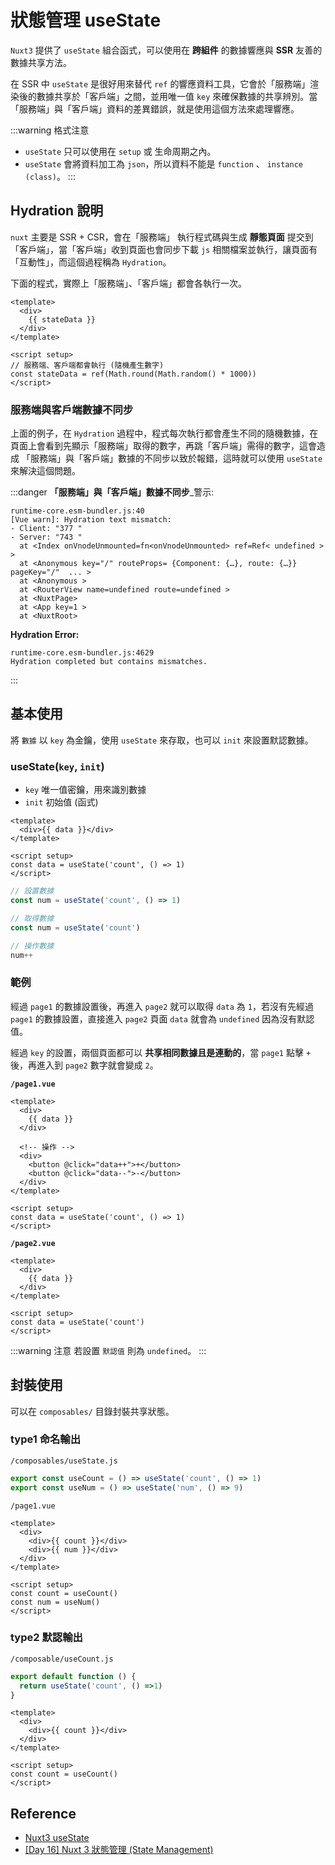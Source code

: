 # 狀態管理 useState

`Nuxt3` 提供了 `useState` 組合函式，可以使用在 **跨組件** 的數據響應與 **SSR** 友善的數據共享方法。

在 SSR 中 `useState` 是很好用來替代 `ref` 的響應資料工具，它會於「服務端」渲染後的數據共享於「客戶端」之間，並用唯一值 `key` 來確保數據的共享辨別。當「服務端」與「客戶端」資料的差異錯誤，就是使用這個方法來處理響應。

:::warning 格式注意

- `useState` 只可以使用在 `setup` 或 生命周期之內。
- `useState` 會將資料加工為 `json`，所以資料不能是 `function` 、 `instance (class)`。
  :::

## Hydration 說明

`nuxt` 主要是 SSR + CSR，會在「服務端」 執行程式碼與生成 **靜態頁面** 提交到「客戶端」，當「客戶端」收到頁面也會同步下載 `js` 相關檔案並執行，讓頁面有「互動性」，而這個過程稱為 `Hydration`。

下面的程式，實際上「服務端」、「客戶端」都會各執行一次。

```vue {3,9}
<template>
  <div>
    {{ stateData }}
  </div>
</template>

<script setup>
// 服務端、客戶端都會執行 (隨機產生數字)
const stateData = ref(Math.round(Math.random() * 1000))
</script>
```

### 服務端與客戶端數據不同步

上面的例子，在 `Hydration` 過程中，程式每次執行都會產生不同的隨機數據，在頁面上會看到先顯示「服務端」取得的數字，再跳「客戶端」需得的數字，這會造成 「服務端」與「客戶端」數據的不同步以致於報錯，這時就可以使用 `useState` 來解決這個問題。

:::danger **「服務端」與「客戶端」數據不同步**\_警示:

```text {3,4}
runtime-core.esm-bundler.js:40
[Vue warn]: Hydration text mismatch:
- Client: "377 "
- Server: "743 "
  at <Index onVnodeUnmounted=fn<onVnodeUnmounted> ref=Ref< undefined > >
  at <Anonymous key="/" routeProps= {Component: {…}, route: {…}} pageKey="/"  ... >
  at <Anonymous >
  at <RouterView name=undefined route=undefined >
  at <NuxtPage>
  at <App key=1 >
  at <NuxtRoot>
```

**Hydration Error:**

```text
runtime-core.esm-bundler.js:4629
Hydration completed but contains mismatches.
```

:::

## 基本使用

將 `數據` 以 `key` 為金鑰，使用 `useState` 來存取，也可以 `init` 來設置默認數據。

### useState(`key`, `init`)

- `key` 唯一值密鑰，用來識別數據
- `init` 初始值 (函式)

```vue
<template>
  <div>{{ data }}</div>
</template>

<script setup>
const data = useState('count', () => 1)
</script>
```

```js
// 設置數據
const num = useState('count', () => 1)

// 取得數據
const num = useState('count')

// 操作數據
num++
```

### 範例

經過 `page1` 的數據設置後，再進入 `page2` 就可以取得 `data` 為 `1`，若沒有先經過 `page1` 的數據設置，直接進入 `page2` 頁面 `data` 就會為 `undefined` 因為沒有默認值。

經過 `key` 的設置，兩個頁面都可以 **共享相同數據且是連動的**，當 `page1` 點擊 `+` 後，再進入到 `page2` 數字就會變成 `2`。

**`/page1.vue`**

```vue {3,14}
<template>
  <div>
    {{ data }}
  </div>

  <!-- 操作 -->
  <div>
    <button @click="data++">+</button>
    <button @click="data--">-</button>
  </div>
</template>

<script setup>
const data = useState('count', () => 1)
</script>
```

**`/page2.vue`**

```vue {3,8}
<template>
  <div>
    {{ data }}
  </div>
</template>

<script setup>
const data = useState('count')
</script>
```

:::warning 注意
若設置 `默認值` 則為 `undefined`。
:::

## 封裝使用
可以在 `composables/` 目錄封裝共享狀態。

### type1 命名輸出

`/composables/useState.js`

```js
export const useCount = () => useState('count', () => 1)
export const useNum = () => useState('num', () => 9)
```

`/page1.vue`

```vue
<template>
  <div>
    <div>{{ count }}</div>
    <div>{{ num }}</div>
  </div>
</template>

<script setup>
const count = useCount()
const num = useNum()
</script>
```

### type2 默認輸出

`/composable/useCount.js`

```js
export default function () {
  return useState('count', () =>1)
}
```

```vue
<template>
  <div>
    <div>{{ count }}</div>
  </div>
</template>

<script setup>
const count = useCount()
</script>
```

## Reference

- [Nuxt3 useState](https://nuxt.com/docs/getting-started/state-management#best-practices)
- [[Day 16] Nuxt 3 狀態管理 (State Management)](https://ithelp.ithome.com.tw/articles/10302323)
